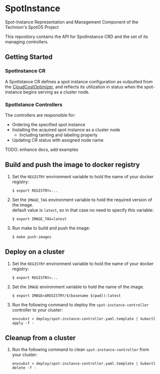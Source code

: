 # SpotInstance
Spot-Instance Representation and Management Component of the Technion's SpotOS Project

This repository contains the API for SpotInstance CRD and the set of its managing controllers. 

## Getting Started

### SpotInstance CR
A SpotIstance CR defines a spot instance configuration as outputted from the [CloudCostOptimizer](https://github.com/AdiY10/CloudCostOptimizer), and reflects its utilization in status when the spot-instance begins serving as a cluster node.

### SpotIstance Controllers
The controllers are responsible for:
- Ordering the specified spot instance
- Installing the acquired spot instance as a cluster node
    - Including tainting and labeling properly
- Updating CR status with assigned node name

TODO: enhance docs, add examples

## Build and push the image to docker registry

1.  Set the `REGISTRY` environment variable to hold the name of your docker registry:
    ```
    $ export REGISTRY=...
    ```

1.  Set the `IMAGE_TAG` environment variable to hold the required version of the image.  
    default value is `latest`, so in that case no need to specify this variable:
    ```
    $ export IMAGE_TAG=latest
    ```

1.  Run make to build and push the image:
    ```
    $ make push-images
    ```

## Deploy on a cluster

1.  Set the `REGISTRY` environment variable to hold the name of your docker registry:
    ```
    $ export REGISTRY=...
    ```

1.  Set the `IMAGE` environment variable to hold the name of the image.

    ```
    $ export IMAGE=$REGISTRY/$(basename $(pwd)):latest
    ```

1.  Run the following command to deploy the `spot-instance-controller` controller to your cluster:
    ```
    envsubst < deploy/spot-instance-controller.yaml.template | kubectl apply -f -
    ```

## Cleanup from a cluster

1.  Run the following command to clean `spot-instance-controller` from your cluster:
    ```
    envsubst < deploy/spot-instance-controller.yaml.template | kubectl delete -f -
    ```
